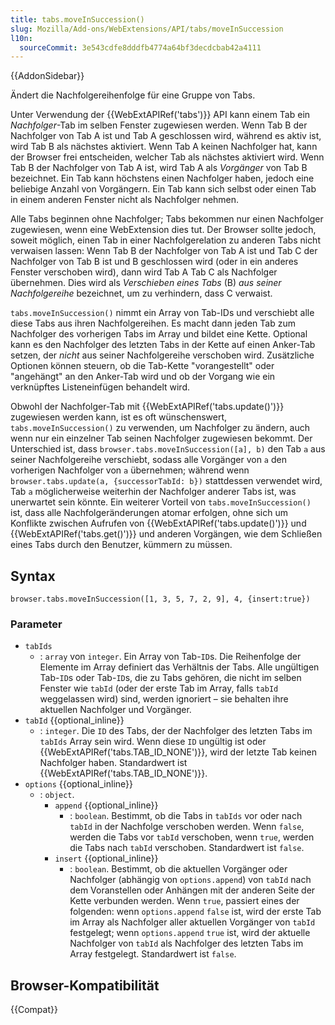 ```yaml
---
title: tabs.moveInSuccession()
slug: Mozilla/Add-ons/WebExtensions/API/tabs/moveInSuccession
l10n:
  sourceCommit: 3e543cdfe8dddfb4774a64bf3decdcbab42a4111
---
```


{{AddonSidebar}}

Ändert die Nachfolgereihenfolge für eine Gruppe von Tabs.

Unter Verwendung der {{WebExtAPIRef('tabs')}} API kann einem Tab ein _Nachfolger_-Tab im selben Fenster zugewiesen werden. Wenn Tab B der Nachfolger von Tab A ist und Tab A geschlossen wird, während es aktiv ist, wird Tab B als nächstes aktiviert. Wenn Tab A keinen Nachfolger hat, kann der Browser frei entscheiden, welcher Tab als nächstes aktiviert wird. Wenn Tab B der Nachfolger von Tab A ist, wird Tab A als _Vorgänger_ von Tab B bezeichnet. Ein Tab kann höchstens einen Nachfolger haben, jedoch eine beliebige Anzahl von Vorgängern. Ein Tab kann sich selbst oder einen Tab in einem anderen Fenster nicht als Nachfolger nehmen.

Alle Tabs beginnen ohne Nachfolger; Tabs bekommen nur einen Nachfolger zugewiesen, wenn eine WebExtension dies tut. Der Browser sollte jedoch, soweit möglich, einen Tab in einer Nachfolgerelation zu anderen Tabs nicht verwaisen lassen: Wenn Tab B der Nachfolger von Tab A ist und Tab C der Nachfolger von Tab B ist und B geschlossen wird (oder in ein anderes Fenster verschoben wird), dann wird Tab A Tab C als Nachfolger übernehmen. Dies wird als _Verschieben eines Tabs_ (B) _aus seiner Nachfolgereihe_ bezeichnet, um zu verhindern, dass C verwaist.

`tabs.moveInSuccession()` nimmt ein Array von Tab-IDs und verschiebt alle diese Tabs aus ihren Nachfolgereihen. Es macht dann jeden Tab zum Nachfolger des vorherigen Tabs im Array und bildet eine Kette. Optional kann es den Nachfolger des letzten Tabs in der Kette auf einen Anker-Tab setzen, der _nicht_ aus seiner Nachfolgereihe verschoben wird. Zusätzliche Optionen können steuern, ob die Tab-Kette "vorangestellt" oder "angehängt" an den Anker-Tab wird und ob der Vorgang wie ein verknüpftes Listeneinfügen behandelt wird.

Obwohl der Nachfolger-Tab mit {{WebExtAPIRef('tabs.update()')}} zugewiesen werden kann, ist es oft wünschenswert, `tabs.moveInSuccession()` zu verwenden, um Nachfolger zu ändern, auch wenn nur ein einzelner Tab seinen Nachfolger zugewiesen bekommt. Der Unterschied ist, dass `browser.tabs.moveInSuccession([a], b)` den Tab `a` aus seiner Nachfolgereihe verschiebt, sodass alle Vorgänger von `a` den vorherigen Nachfolger von `a` übernehmen; während wenn `browser.tabs.update(a, {successorTabId: b})` stattdessen verwendet wird, Tab `a` möglicherweise weiterhin der Nachfolger anderer Tabs ist, was unerwartet sein könnte. Ein weiterer Vorteil von `tabs.moveInSuccession()` ist, dass alle Nachfolgeränderungen atomar erfolgen, ohne sich um Konflikte zwischen Aufrufen von {{WebExtAPIRef('tabs.update()')}} und {{WebExtAPIRef('tabs.get()')}} und anderen Vorgängen, wie dem Schließen eines Tabs durch den Benutzer, kümmern zu müssen.

## Syntax

```js-nolint
browser.tabs.moveInSuccession([1, 3, 5, 7, 2, 9], 4, {insert:true})
```

### Parameter

- `tabIds`
  - : `array` von `integer`. Ein Array von Tab-`ID`s. Die Reihenfolge der Elemente im Array definiert das Verhältnis der Tabs. Alle ungültigen Tab-`ID`s oder Tab-`ID`s, die zu Tabs gehören, die nicht im selben Fenster wie `tabId` (oder der erste Tab im Array, falls `tabId` weggelassen wird) sind, werden ignoriert – sie behalten ihre aktuellen Nachfolger und Vorgänger.
- `tabId` {{optional_inline}}
  - : `integer`. Die `ID` des Tabs, der der Nachfolger des letzten Tabs im `tabIds` Array sein wird. Wenn diese `ID` ungültig ist oder {{WebExtAPIRef('tabs.TAB_ID_NONE')}}, wird der letzte Tab keinen Nachfolger haben. Standardwert ist {{WebExtAPIRef('tabs.TAB_ID_NONE')}}.
- `options` {{optional_inline}}
  - : `object`.
    - `append` {{optional_inline}}
      - : `boolean`. Bestimmt, ob die Tabs in `tabIds` vor oder nach `tabId` in der Nachfolge verschoben werden. Wenn `false`, werden die Tabs vor `tabId` verschoben, wenn `true`, werden die Tabs nach `tabId` verschoben. Standardwert ist `false`.
    - `insert` {{optional_inline}}
      - : `boolean`. Bestimmt, ob die aktuellen Vorgänger oder Nachfolger (abhängig von `options.append`) von `tabId` nach dem Voranstellen oder Anhängen mit der anderen Seite der Kette verbunden werden. Wenn `true`, passiert eines der folgenden: wenn `options.append` `false` ist, wird der erste Tab im Array als Nachfolger aller aktuellen Vorgänger von `tabId` festgelegt; wenn `options.append` `true` ist, wird der aktuelle Nachfolger von `tabId` als Nachfolger des letzten Tabs im Array festgelegt. Standardwert ist `false`.

## Browser-Kompatibilität

{{Compat}}

